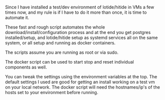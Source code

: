 Since I have installed a test/dev environment of lotide/hitide in VMs a few times now, and my rule is if I have to do it more than once, it is time to automate it.

These fast and rough script automates the whole download/install/configuration process and at the end you get postgres installed/setup, and lotide/hitide setup as systemd services all on the same system, or all setup and running as docker containers. 

The scripts assume you are running as root or via sudo.

The docker script can be used to start stop and reset individual components as well. 

You can tweak the settings using the environment variables at the top. The default settings I used are good for getting an install working on a test vm on your local network. The docker script will need the hostnames/ip's of the hosts set to your environment before running.
